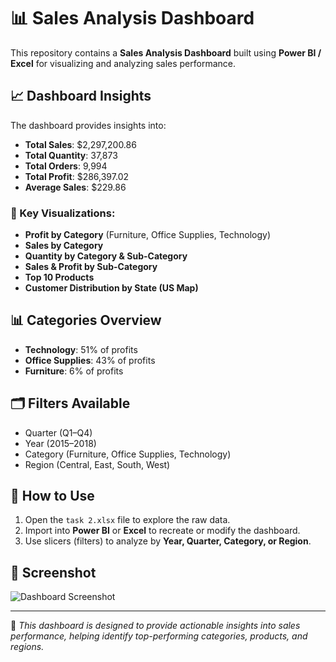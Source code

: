 
# 📊 Sales Analysis Dashboard

This repository contains a **Sales Analysis Dashboard** built using **Power BI / Excel** for visualizing and analyzing sales performance.

## 📈 Dashboard Insights
The dashboard provides insights into:

- **Total Sales**: $2,297,200.86  
- **Total Quantity**: 37,873  
- **Total Orders**: 9,994  
- **Total Profit**: $286,397.02  
- **Average Sales**: $229.86  

### 🔹 Key Visualizations:
- **Profit by Category** (Furniture, Office Supplies, Technology)  
- **Sales by Category**  
- **Quantity by Category & Sub-Category**  
- **Sales & Profit by Sub-Category**  
- **Top 10 Products**  
- **Customer Distribution by State (US Map)**  

## 📊 Categories Overview
- **Technology**: 51% of profits  
- **Office Supplies**: 43% of profits  
- **Furniture**: 6% of profits  

## 🗂 Filters Available
- Quarter (Q1–Q4)  
- Year (2015–2018)  
- Category (Furniture, Office Supplies, Technology)  
- Region (Central, East, South, West)  

## 🚀 How to Use
1. Open the `task 2.xlsx` file to explore the raw data.  
2. Import into **Power BI** or **Excel** to recreate or modify the dashboard.  
3. Use slicers (filters) to analyze by **Year, Quarter, Category, or Region**.  

## 📌 Screenshot
![Dashboard Screenshot](Screenshot%202025-08-17%20003958.png)

---
📌 *This dashboard is designed to provide actionable insights into sales performance, helping identify top-performing categories, products, and regions.*

